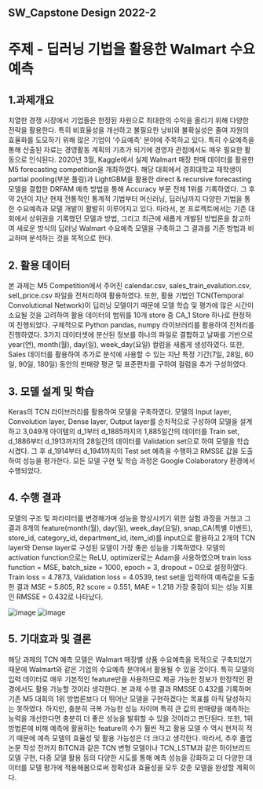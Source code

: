 ## SW_Capstone Design 2022-2
# 주제 - 딥러닝 기법을 활용한 Walmart 수요예측
## 1.과제개요
 치열한 경쟁 시장에서 기업들은 한정된 자원으로 최대한의 수익을 올리기 위해 다양한 전략을 활용한다. 특히 비효율성을 개선하고 불필요한 낭비와 불확실성은 줄여 자원의 효율화를 도모하기 위해 많은 기업이 ‘수요예측’ 분야에 주목하고 있다. 특히 수요예측을 통해 산출된 자료는 경영활동 계획의 기초가 되기에 경영자 관점에서도 매우 필요한 활동으로 인식된다. 2020년 3월, Kaggle에서 실제 Walmart 매장 판매 데이터를 활용한 M5 forecasting competition을 개최하였다. 해당 대회에서 경희대학교 재학생이 partial pooling(부분 풀링)과 LightGBM을 활용한 direct & recursive forecasting 모델을 결합한 DRFAM 예측 방법을 통해 Accuracy 부문 전체 1위를 기록하였다. 그 후 약 2년이 지난 현재 전통적인 통계적 기법부터 머신러닝, 딥러닝까지 다양한 기법을 통한 수요예측과 모델 개발이 활발히 이루어지고 있다.
 따라서, 본 프로젝트에서는 기존 대회에서 상위권을 기록했던 모델과 방법, 그리고 최근에 새롭게 개발된 방법론을 참고하여 새로운 방식의 딥러닝 Walmart 수요예측 모델을 구축하고 그 결과를 기존 방법과 비교하며 분석하는 것을 목적으로 한다.
## 2. 활용 데이터
 본 과제는 M5 Competition에서 주어진 calendar.csv, sales_train_evalution.csv, sell_price.csv 파일을 전처리하여 활용하였다. 또한, 활용 기법인 TCN(Temporal Convolutional Network)이 딥러닝 모델이기 때문에 모델 학습 및 평가에 많은 시간이 소요될 것을 고려하여 활용 데이터의 범위를 10개 store 중 CA_1 Store 하나로 한정하여 진행되었다. 구체적으로 Python pandas, numpy 라이브러리를 활용하여 전처리를 진행하였다. 3가지 데이터셋에 분산된 정보를 하나의 파일로 결합하고 날짜를 기반으로 year(연), month(월), day(일), week_day(요일) 컬럼을 새롭게 생성하였다. 또한, Sales 데이터를 활용하여 추가로 분석에 사용할 수 있는 지난 특정 기간(7일, 28일, 60일, 90일, 180일) 동안의 판매량 평균 및 표준편차를 구하여 컬럼을 추가 구성하였다.
## 3. 모델 설계 및 학습
 Keras의 TCN 라이브러리를 활용하여 모델을 구축하였다. 모델의 Input layer, Convolution layer, Dense layer, Output layer를 순차적으로 구성하여 모델을 설계하고 3,049개 아이템의 d_1부터 d_1885까지의 1,885일간의 데이터를 Train set, d_1886부터 d_1913까지의 28일간의 데이터를 Validation set으로 하여 모델을 학습시켰다. 그 후 d_1914부터 d_1941까지의 Test set 예측을 수행하고 RMSSE 값을 도출하여 성능을 평가한다. 모든 모델 구현 및 학습 과정은 Google Colaboratory 환경에서 수행되었다.
## 4. 수행 결과
 모델의 구조 및 파라미터를 변경해가며 성능을 향상시키기 위한 실험 과정을 거쳤고 그 결과 8개의 feature(month(월), day(일), week_day(요일), snap_CA(특별 이벤트), store_id, category_id, department_id, item_id)를 input으로 활용하고 2개의 TCN layer와 Dense layer로 구성된 모델이 가장 좋은 성능을 기록하였다. 모델의 activation function으로는 ReLU, optimizer로는 Adam을 사용하였으며 train loss function = MSE, batch_size = 1000, epoch = 3, dropout = 0으로 설정하였다.
Train loss = 4.7873, Validation loss = 4.0539, test set을 입력하여 예측값을 도출한 결과 MSE = 5.805, R2 score = 0.551, MAE = 1.218 가장 중점이 되는 성능 지표인 RMSSE = 0.432로 나타났다.

![image](https://user-images.githubusercontent.com/76906582/207890742-ee34ab45-c5bf-4369-a6eb-51d9d0695ee0.png)
![image](https://user-images.githubusercontent.com/76906582/207890988-c2c5a320-eff1-4063-8a03-5d388d892c1a.png)

## 5. 기대효과 및 결론
 해당 과제의 TCN 예측 모델은 Walmart 매장별 상품 수요예측을 목적으로 구축되었기 때문에 Walmart와 같은 기업의 수요예측 분야에서 활용될 수 있을 것이다. 특히 모델의 입력 데이터로 매우 기본적인 feature만을 사용하므로 제공 가능한 정보가 한정적인 환경에서도 활용 가능할 것이라 생각한다. 
 본 과제 수행 결과 RMSSE 0.432를 기록하며 기존 M5 대회의 1위 방법론보다 더 뛰어난 모델을 구현하겠다는 목표를 아직 달성하지는 못하였다. 하지만, 충분히 극복 가능한 성능 차이며 특히 큰 값의 판매량을 예측하는 능력을 개선한다면 충분히 더 좋은 성능을 발휘할 수 있을 것이라고 판단된다. 또한, 1위 방법론에 비해 예측에 활용하는 feature의 수가 훨씬 적고 활용 모델 수 역시 현저히 적기 때문에 예측 모델의 효율성 및 활용 가능성은 더 크다고 생각한다.
 따라서, 추후 졸업논문 작성 전까지 BiTCN과 같은 TCN 변형 모델이나 TCN_LSTM과 같은 하이브리드 모델 구현, 다중 모델 활용 등의 다양한 시도를 통해 예측 성능을 강화하고 더 다양한 데이터를 모델 평가에 적용해봄으로써 정확성과 효율성을 모두 갖춘 모델을 완성할 계획이다.

